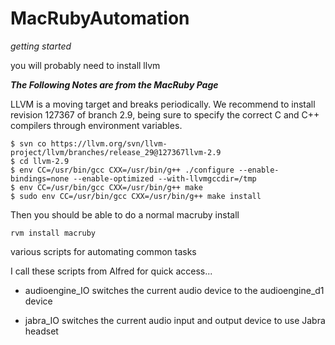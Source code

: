 MacRubyAutomation
=================

*getting started*


you will probably need to install llvm

***The Following Notes are from the MacRuby Page***

LLVM is a moving target and breaks periodically. We recommend to install
revision 127367 of branch 2.9, being sure to specify the correct C and
C++ compilers through environment variables.

   	
	$ svn co https://llvm.org/svn/llvm-project/llvm/branches/release_29@127367llvm-2.9
    $ cd llvm-2.9
    $ env CC=/usr/bin/gcc CXX=/usr/bin/g++ ./configure --enable-bindings=none --enable-optimized --with-llvmgccdir=/tmp
    $ env CC=/usr/bin/gcc CXX=/usr/bin/g++ make
    $ sudo env CC=/usr/bin/gcc CXX=/usr/bin/g++ make install

Then you should be able to do a normal macruby install

    rvm install macruby



various scripts for automating common tasks 


I call these scripts from Alfred for quick access...


- audioengine_IO  switches the current audio device to the
  audioengine_d1 device

- jabra_IO switches the current audio input and output device to use
  Jabra headset


